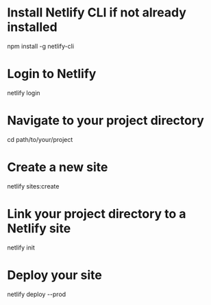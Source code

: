 # Install Netlify CLI if not already installed
npm install -g netlify-cli

# Login to Netlify
netlify login

# Navigate to your project directory
cd path/to/your/project

# Create a new site
netlify sites:create

# Link your project directory to a Netlify site
netlify init

# Deploy your site
netlify deploy --prod
